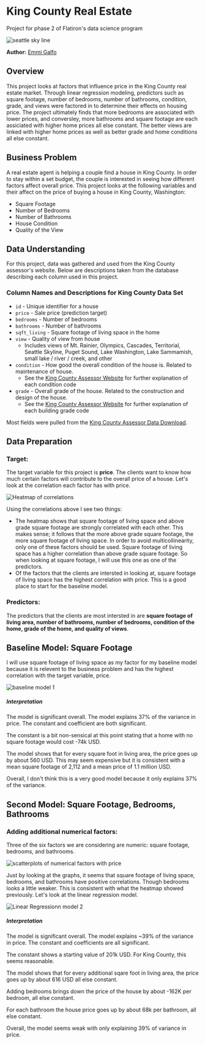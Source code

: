 # King County Real Estate 
Project for phase 2 of Flatiron's data science program


![seattle sky line](./Photos/Seattle-Skyline2.jpeg)

**Author:** [Emmi Galfo](mailto:emmi.galfo@gmail.com)

## Overview 

This project looks at factors that influence price in the King County real estate market. Through linear regression modeling, predictors such as square footage, number of bedrooms, number of bathrooms, condition, grade, and views were factored in to determine their effects on housing price. The project ultimately finds that more bedrooms are associated with lower prices, and conversley, more bathrooms and square footage are each assiciated with higher home prices all else constant.  The better views are linked with higher home prices as well as better grade and home conditions all else constant. 

## Business Problem

A real estate agent is helping a couple find a house in King County. In order to stay within a set budget, the couple is interested in seeing how different factors affect overall price. This project looks at the following variables and their affect on the price of buying a house in King County, Washington:
*  Square Footage
*  Number of Bedrooms
*  Number of Bathrooms
*  House Condition 
*  Quality of the View

## Data Understanding

For this project, data was gathered and used from the King County assessor's website. Below are descriptions taken from the database describing each column used in this project.  

### Column Names and Descriptions for King County Data Set

* `id` - Unique identifier for a house
* `price` - Sale price (prediction target)
* `bedrooms` - Number of bedrooms
* `bathrooms` - Number of bathrooms
* `sqft_living` - Square footage of living space in the home
* `view` - Quality of view from house
  * Includes views of Mt. Rainier, Olympics, Cascades, Territorial, Seattle Skyline, Puget Sound, Lake Washington, Lake Sammamish, small lake / river / creek, and other
* `condition` - How good the overall condition of the house is. Related to maintenance of house.
  * See the [King County Assessor Website](https://info.kingcounty.gov/assessor/esales/Glossary.aspx?type=r) for further explanation of each condition code
* `grade` - Overall grade of the house. Related to the construction and design of the house.
  * See the [King County Assessor Website](https://info.kingcounty.gov/assessor/esales/Glossary.aspx?type=r) for further explanation of each building grade code

Most fields were pulled from the [King County Assessor Data Download](https://info.kingcounty.gov/assessor/DataDownload/default.aspx).

## Data Preparation

### Target: 
The target variable for this project is __price__. The clients want to know how much certain factors will contribute to the overall price of a house. 
Let's look at the correlation each factor has with price. 

![Heatmap of correlations](./Photos/heatmap.png)

Using the correlations above I see two things:
* The heatmap shows that square footage of living space and above grade square footage are strongly correlated with each other. This makes sense; it follows that the more above grade square footage, the more square footage of living space. In order to avoid multicollinearity, only one of these factors should be used. Square footage of living space has a higher correlation than above grade square footage. So when looking at square footage, I will use this one as one of the predictors.  
* Of the factors that the clients are intersted in looking at, square footage of living space has the highest correlation with price. This is a good place to start for the baseline model. 

### Predictors: 
The predictors that the clients are most intersted in are __square footage of living area, number of bathrooms, number of bedrooms, condition of the home, grade of the home, and quality of views__. 

## Baseline Model: Square Footage

I will use square footage of living space as my factor for my baseline model because it is relevent to the business problem and has the highest correlation with the target variable, price. 

![baseline model 1](./Photos/Model_1_results.png)
##### Interpretation
The model is significant overall. The model explains 37% of the variance in price. 
The constant and coefficient are both significant. 

The constant is a bit non-sensical at this point stating that a home with no square footage would cost -74k USD. 

The model shows that for every square foot in living area, the price goes up by about 560 USD. 
This may seem expensive but it is consistent with a mean square footage of 2,112 and a mean price of 1.1 million USD.

Overall, I don't think this is a very good model because it only explains 37% of the variance.

## Second Model: Square Footage, Bedrooms, Bathrooms

### Adding additional numerical factors: 
Three of the six factors we are considering are numeric: square footage, bedrooms, and bathrooms. 

![scatterplots of numerical factors with price](./Photos/Numerical_factors_scatter.png)

Just by looking at the graphs, it seems that square footage of living space, bedrooms, and bathrooms have positive correlations. Though bedrooms looks a little weaker. This is consistent with what the heatmap showed previously. Let's look at the linear regression model. 

![Linear Regressionn model 2](./Photos/Model_2_results.png)

##### Interpretation
The model is significant overall. The model explains ~39% of the variance in price. The constant and coefficients are all significant. 

The constant shows a starting value of 201k USD. For King County, this seems reasonable. 

The model shows that for every additional sqare foot in living area, the price goes up by about 616 USD all else constant. 

Adding bedrooms brings down the price of the house by about -162K per bedroom, all else constant. 

For each bathroom the house price goes up by about 68k per bathroom, all else constant. 

Overall, the model seems weak with only explaining 39% of variance in price.




